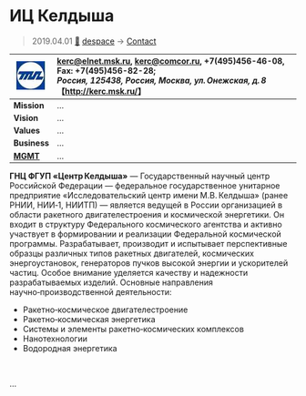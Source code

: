 # ИЦ Келдыша
> 2019.04.01 [🚀](../../../index/index.md) [despace](../index.md) → [Contact](../contact.md)

|[![](../f/contact/i/ic_keldysh_logo1_thumb.webp)](../f/contact/i/ic_keldysh_logo1.webp)|<kerc@elnet.msk.ru>, <kerc@comcor.ru>, +7(495)456-46-08, Fax: +7(495)456-82-28;<br> *Россия, 125438, Россия, Москва, ул. Онежская, д. 8*<br> 【<http://kerc.msk.ru/>】|
|:-|:-|
|**Mission**|…|
|**Vision**|…|
|**Values**|…|
|**Business**|…|
|**[MGMT](../mgmt.md)**|…|

**ГНЦ ФГУП «Центр Келдыша»** — Государственный научный центр Российской Федерации — федеральное государственное унитарное предприятие «Исследовательский центр имени М.В. Келдыша» (ранее РНИИ, НИИ‑1, НИИТП) — является ведущей в России организацией в области ракетного двигателестроения и космической энергетики. Он входит в структуру Федерального космического агентства и активно участвует в формировании и реализации Федеральной космической программы. Разрабатывает, производит и испытывает перспективные образцы различных типов ракетных двигателей, космических энергоустановок, генераторов пучков высокой энергии и ускорителей частиц. Особое внимание уделяется качеству и надежности разрабатываемых изделий. Основные направления научно‑производственной деятельности:

   - Ракетно‑космическое двигателестроение
   - Ракетно‑космическая энергетика
   - Системы и элементы ракетно‑космических комплексов
   - Нанотехнологии
   - Водородная энергетика


<p style="page-break-after:always"> </p>

…
